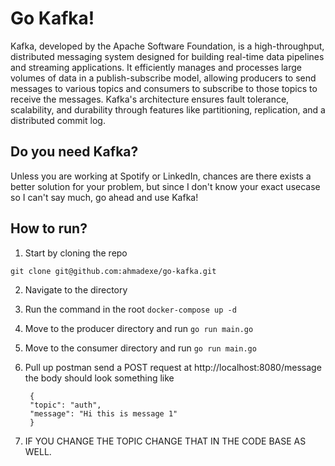 # Go Kafka!
Kafka, developed by the Apache Software Foundation, is a high-throughput, distributed messaging system designed for building real-time data pipelines and streaming applications. It efficiently manages and processes large volumes of data in a publish-subscribe model, allowing producers to send messages to various topics and consumers to subscribe to those topics to receive the messages. Kafka's architecture ensures fault tolerance, scalability, and durability through features like partitioning, replication, and a distributed commit log.

## Do you need Kafka?
Unless you are working at Spotify or LinkedIn, chances are there exists a better solution for your problem, but since I don't know your exact usecase so I can't say much, go ahead and use Kafka!

## How to run?
1. Start by cloning the repo
```
git clone git@github.com:ahmadexe/go-kafka.git
```

2. Navigate to the directory
3. Run the command in the root
   `docker-compose up -d`
4. Move to the producer directory and run
   `go run main.go`
6. Move to the consumer directory and run
   `go run main.go`
7. Pull up postman send a POST request at http://localhost:8080/message the body should look something like
   ```
    {
	"topic": "auth",
	"message": "Hi this is message 1"
    }
   ```

8. IF YOU CHANGE THE TOPIC CHANGE THAT IN THE CODE BASE AS WELL.
